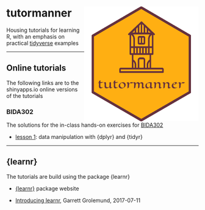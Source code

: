tutormanner <img src="hex_sticker/tutormanner_hex.png" align="right" width="300"/>
==========================================================

Housing tutorials for learning R, with an emphasis on practical [tidyverse](https://www.tidyverse.org/) examples

***

## Online tutorials

The following links are to the shinyapps.io online versions of the tutorials

### BIDA302

The solutions for the in-class hands-on exercises for [BIDA302](https://github.com/MonkmanMH/UVic_BIDA302)

* [lesson 1](https://monkmanmh.shinyapps.io/BIDA302_hands-on_1_solutions/): data manipulation with {dplyr} and {tidyr}


***

## {learnr}

The tutorials are build using the package {learnr}

* [{learnr}](https://rstudio.github.io/learnr/) package website

* [Introducing learnr](https://blog.rstudio.com/2017/07/11/introducing-learnr/), Garrett Grolemund, 2017-07-11


